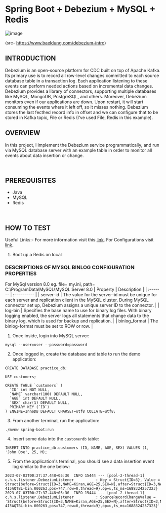 # Spring Boot + Debezium + MySQL + Redis
![image](https://github.com/HimanshBhatnagar/spring-boot-debezium/assets/36370178/5c134f87-12a2-48e7-9292-76ba22cc9afe)

(src- https://www.baeldung.com/debezium-intro)


## INTRODUCTION
Debezium is an open-source platform for CDC built on top of Apache Kafka. Its primary use is to record all row-level changes committed to each source database table in a transaction log. Each application listening to these events can perform needed actions based on incremental data changes.
Debezium provides a library of connectors, supporting multiple databases like MySQL, MongoDB, PostgreSQL, and others.
Moreover, Debezium monitors even if our applications are down. Upon restart, it will start consuming the events where it left off, so it misses nothing.
Debezium stores the last fecthed record info in offset and we can configure that to be stored in Kafka topic, File or Redis (I've used File, Redis in this example).
<br>

## OVERVIEW
In this project, I implement the Debezium service programmatically, and run via MySQL database server with an example table in order to monitor all events about data insertion or change.

<br>

## PREREQUISITES
- Java
- MySQL
- Redis

<br>

## HOW TO TEST
Useful Links:-
For more information visit this [link](https://debezium.io/blog/2022/11/10/debezium-2-1-alpha1-released/).
For Configurations visit [link](https://debezium.io/documentation/reference/stable/operations/debezium-server.html#debezium-source-configuration-properties).

1. Boot up a Redis on local
   
### DESCRIPTIONS OF MYSQL BINLOG CONFIGURATION PROPERTIES
For MySql version 8.0 
eg. file= my.ini, path= C:\ProgramData\MySQL\MySQL Server 8.0
| Property | Description |
| :------- | :---------- |
| server-id | The value for the server-id must be unique for each server and replication client in the MySQL cluster. During MySQL connector set up, Debezium assigns a unique server ID to the connector. |
| log-bin | Specifies the base name to use for binary log files. With binary logging enabled, the server logs all statements that change data to the binary log, which is used for backup and replication. |
| binlog_format | The binlog-format must be set to ROW or row. |

1. Once inside, login into MySQL server:
```shell
mysql --user=user --password=password
```

2. Once logged in, create the database and table to run the demo application:
```shell
CREATE DATABASE practice_db;
```
```shell
USE customers;
```
```shell
CREATE TABLE `customers` (
  `ID` int NOT NULL,
  `NAME` varchar(100) DEFAULT NULL,
  `AGE` int DEFAULT NULL,
  `SEX` char(1) DEFAULT NULL,
  PRIMARY KEY (`ID`)
) ENGINE=InnoDB DEFAULT CHARSET=utf8 COLLATE=utf8;
```

3. From another terminal, run the application:
```shell
./mvnw spring-boot:run
```

4. Insert some data into the `customerdb` table:
```shell
INSERT INTO practice_db.customers (ID, NAME, AGE, SEX) VALUES (1, 'John Doe', 25, M);
```

5. From the application's terminal, you should see a data insertion event log similar to the one below:
```log
2023-07-03T00:27:37.448+05:30  INFO 15444 --- [pool-2-thread-1] c.h.s.listener.DebeziumListener          : Key = Struct{ID=3}, Value = Struct{before=Struct{ID=3,NAME=Kiran,AGE=25,SEX=N},after=Struct{ID=3,NAME=Kiran,AGE=25,SEX=O},source=Struct{version=1.9.3.Final,connector=mysql,name=mysql_localhost_connect,ts_ms=1688324257000,db=practice_db,table=customers,server_id=1,file=LAPTOP-4I5AQTBL-bin.000263,pos=747,row=0,thread=9},op=u,ts_ms=1688324257323}
2023-07-03T00:27:37.448+05:30  INFO 15444 --- [pool-2-thread-1] c.h.s.listener.DebeziumListener          : SourceRecordChangeValue = 'Struct{before=Struct{ID=3,NAME=Kiran,AGE=25,SEX=N},after=Struct{ID=3,NAME=Kiran,AGE=25,SEX=O},source=Struct{version=1.9.3.Final,connector=mysql,name=mysql_localhost_connect,ts_ms=1688324257000,db=practice_db,table=customers,server_id=1,file=LAPTOP-4I5AQTBL-bin.000263,pos=747,row=0,thread=9},op=u,ts_ms=1688324257323}'
```
